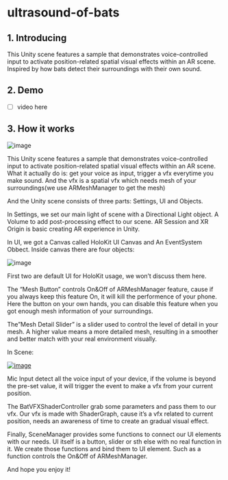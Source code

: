 # ultrasound-of-bats
## 1. Introducing

This Unity scene features a sample that demonstrates voice-controlled input to activate position-related spatial visual effects within an AR scene. Inspired by how bats detect their surroundings with their own sound.

## 2. Demo

- [ ]  video here

## 3. How it works

![image](https://github.com/holoi/ultrasound-of-bats/assets/52849063/7def6578-ab61-4c16-be74-194064851c96)


This Unity scene features a sample that demonstrates voice-controlled input to activate position-related spatial visual effects within an AR scene. What it actually do is: get your voice as input, trigger a vfx everytime you make sound. And the vfx is a spatial vfx which needs mesh of your surroundings(we use ARMeshManager to get the mesh)

And the Unity scene consists of three parts: Settings, UI and Objects.

In Settings, we set our main light of scene with a Directional Light object. A Volume to add post-processing effect to our scene. AR Session and XR Origin is basic creating AR experience in Unity.

In UI, we got a Canvas called HoloKit UI Canvas and An EventSystem Obbect. Inside canvas there are four objects:

![image](https://github.com/holoi/ultrasound-of-bats/assets/52849063/2948e80a-48fe-431f-b1e6-705c65d97a8e)


First two are default UI for HoloKit usage, we won’t discuss them here. 

The “Mesh Button” controls On&Off of ARMeshManager feature, cause if you always keep this feature On, it will kill the performence of your phone. Here the button on your own hands, you can disable this feature when you got enough mesh information of your surroundings.

The”Mesh Detail Slider” is a slider used to control the level of detail in your mesh. A higher value means a more detailed mesh, resulting in a smoother and better match with your real environment visually.

In Scene:

[![image](https://github.com/holoi/ultrasound-of-bats/assets/52849063/3c2833a0-3c98-48ce-aa02-41d8c6e7308f)](https://www.notion.so/image/https%3A%2F%2Fprod-files-secure.s3.us-west-2.amazonaws.com%2Fc394a3b1-49d5-493e-98a9-df3037e184ca%2F8c99e813-f5de-4cdd-9196-ac49ed90f436%2FUntitled.png?table=block&id=ab8b816e-85e9-4db6-a5a7-fede16dfb8e1&spaceId=c394a3b1-49d5-493e-98a9-df3037e184ca&width=2000&userId=9016e7ba-0dc3-4c49-8fe2-4e5bdfe4c9fe&cache=v2)


Mic Input detect all the voice input of your device, if the volume is beyond the pre-set value, it will trigger the event to make a vfx from your current position.

The BatVFXShaderController grab some parameters and pass them to our vfx. Our vfx is made with ShaderGraph, cause it’s a vfx related to current position, needs an awareness of time to create an gradual visual effect.

Finally, SceneManager provides some functions to connect our UI elements with our needs. UI itself is a button, slider or sth else with no real function in it. We create those functions and bind them to UI element. Such as a function controls the On&Off of ARMeshManager.

And hope you enjoy it!
